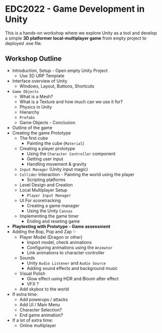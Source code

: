 # EDC2022 - Game Development in Unity
This is a hands-on workshop where we explore Unity as a tool and develop a simple **3D platformer local-multiplayer game** from empty project to deployed .exe file.

## Workshop Outline

- Introduction, Setup - Open empty Unity Project
  - Use 3D URP Template 
- Interface overview of Unity
  - Windows, Layout, Buttons, Shortcuts
- `Game Objects`
  - What is a Mesh?
  - What is a Texture and how much can we use it for?
  - Physics in Unity
  - Hierarchy
  - `Prefabs`
  - Game Objects - Conclusion
- Outline of the game
- Creating the game Prototype
  - The first cube
    - Painting the cube (`Material`)
  - Creating a player prototype
    - Using the `Character Controller` component
    - Getting user input
    - Handling movement & gravity
  - `Input Manager` (Unity input magic)
  - `Collider` Interaction - Painting the world using the player
    - Scripting platforms
  - Level Design and Creation
  - Local Multiplayer Setup
    - `Player Input Manager`
  - UI For scoretracking
    - Creating a game manager
    - Using the Unity `Canvas`
  - Implementing the game timer
    - Ending and reseting game
- **Playtesting with Prototype - Game assessment**
- Adding the Bop, Pop and Zap ✨
  - Player Model (Dragon or other)
    - Import model, check animations
    - Configuring animations using the `Animator`
    - Link animations to character controller
  - Sounds
    - Unity `Audio Listener` and `Audio Source`
    - Adding sound effects and background music
  - Visual Polish
    - Glow effect using HDR and Bloom after effect
    - VFX ?
  - Add skybox to the world
- If extra time:
  - Add powerups / attacks
  - Add UI / Main Menu
  - Character Selection?
  - End game animation?
- If a lot of extra time:
  - Online multiplayer








